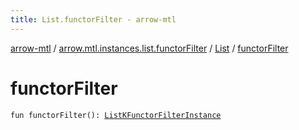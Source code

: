 ```yaml
---
title: List.functorFilter - arrow-mtl
---
```


[arrow-mtl](../../index.html) / [arrow.mtl.instances.list.functorFilter](../index.html) / [List](index.html) / [functorFilter](./functor-filter.html)

# functorFilter

`fun functorFilter(): `[`ListKFunctorFilterInstance`](../../arrow.mtl.instances/-list-k-functor-filter-instance/index.html)